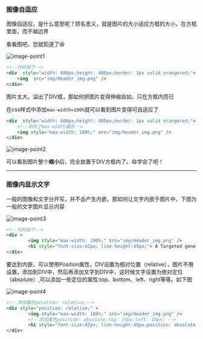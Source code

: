 ### 图像自适应

图像<span class="ljspan ljspan-red">自适应</span>，是什么意思呢？顾名思义，就是图片的大小适应方框的大小，在方框里面，而不越边界

看看图吧，您就知道了:laughing:<!--more-->

<img src="C:\Users\llj\AppData\Roaming\Typora\typora-user-images\image-point1.png" alt="image-point1" />

```html
<!--代码如下-->
<div  style="width: 600px;height: 400px;border: 1px solid orangered;">
	<img  src="img/Header_img.png" />
</div>
```

图片太大，溢出了DIV框，那如何把图片变得伸缩自如，只在方框内而已

在css样式中添加`max-width=100%`就可以看到图片变得可<span class="ljspan ljspan-red">自适应</span>了

```html
<div  style="width: 600px;height: 400px;border: 1px solid orangered;">
    <!--添加了max-width属性-->
	<img style="max-width: 100%;" src="img/Header_img.png" />
</div>
```

![image-point2](C:\Users\llj\AppData\Roaming\Typora\typora-user-images\image-point2.png)

可以看到图片整个**缩小**后，完全放置于DIV方框内了。:smile:学会了吧！

<hr>

### 图像内显示文字

一般的图像和文字分开写，并不会产生内嵌，那如何让文字内嵌于图片中，下图为一般的文字图片显示内容

![image-point3](C:\Users\llj\AppData\Roaming\Typora\typora-user-images\image-point3.png)

```html
<!--代码如下-->
<div >
		<img style="max-width: 100%;" src="img/Header_img.png" />
		<h1 style="font-size:42px; line-height:49px;"> A Targeted gene sequencing database for cancer susceptibility gene.  </h1>    
</div>
```

要达到内嵌，可以使用<span class="ljspan ljspan-blue">Position属性</span>，DIV设置为相对位置（relative），图片不用设置，添加到DIV中，然后再添加文字到DIV中，这时候文字设置为绝对定位（absolute）,可以添加一些定位的属性:top、bottom、left、right等等。如下图

![image-point4](C:\Users\llj\AppData\Roaming\Typora\typora-user-images\image-point4.png)

```html
<!--添加属性position: relative;-->
<div style="position: relative;" >
		<img style="max-width: 100%;" src="img/Header_img.png" />
		<!--添加属性position: absolute;top: 10px;left: 10px; -->
		<h1 style="font-size:42px; line-height:49px;position: absolute;top: 10px;left: 10px;"> A Targeted gene sequencing database for cancer susceptibility gene.  </h1>    
</div>
```

